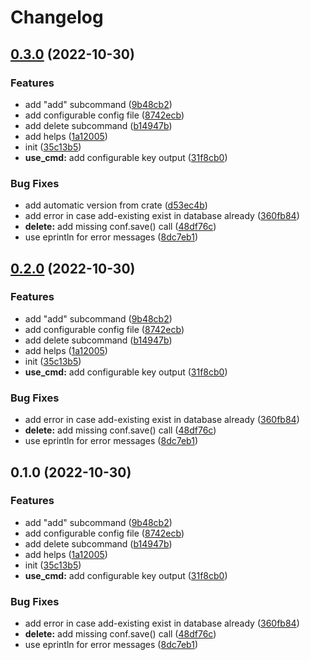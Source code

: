# Changelog

## [0.3.0](https://github.com/blkgoose/saint-peter/compare/v0.2.0...v0.3.0) (2022-10-30)


### Features

* add "add" subcommand ([9b48cb2](https://github.com/blkgoose/saint-peter/commit/9b48cb2bc452bc6a90d57df8cc12bd41e3a9e130))
* add configurable config file ([8742ecb](https://github.com/blkgoose/saint-peter/commit/8742ecb6e626ef8db2c018b6330ee9984ab20e6e))
* add delete subcommand ([b14947b](https://github.com/blkgoose/saint-peter/commit/b14947bdc3333640196d4dcf264f5aac79689914))
* add helps ([1a12005](https://github.com/blkgoose/saint-peter/commit/1a12005beaeee460dda41fb2376502ae451e03ce))
* init ([35c13b5](https://github.com/blkgoose/saint-peter/commit/35c13b5f5e6d7c99e38c6e2a76825f7d8d59212b))
* **use_cmd:** add configurable key output ([31f8cb0](https://github.com/blkgoose/saint-peter/commit/31f8cb0a6d3ac169264827e11816c859e43e5eba))


### Bug Fixes

* add automatic version from crate ([d53ec4b](https://github.com/blkgoose/saint-peter/commit/d53ec4bf87ab4800fe4b44b1ab88528bf0be437d))
* add error in case add-existing exist in database already ([360fb84](https://github.com/blkgoose/saint-peter/commit/360fb84175a4c3d8e81f0a842bfdc726adbd3d14))
* **delete:** add missing conf.save() call ([48df76c](https://github.com/blkgoose/saint-peter/commit/48df76c2ee031db82bb733e01f131e09efab9799))
* use eprintln for error messages ([8dc7eb1](https://github.com/blkgoose/saint-peter/commit/8dc7eb188dd4cec0908e6daddbd13a45624fad1f))

## [0.2.0](https://github.com/blkgoose/saint-peter/compare/v0.1.0...v0.2.0) (2022-10-30)


### Features

* add "add" subcommand ([9b48cb2](https://github.com/blkgoose/saint-peter/commit/9b48cb2bc452bc6a90d57df8cc12bd41e3a9e130))
* add configurable config file ([8742ecb](https://github.com/blkgoose/saint-peter/commit/8742ecb6e626ef8db2c018b6330ee9984ab20e6e))
* add delete subcommand ([b14947b](https://github.com/blkgoose/saint-peter/commit/b14947bdc3333640196d4dcf264f5aac79689914))
* add helps ([1a12005](https://github.com/blkgoose/saint-peter/commit/1a12005beaeee460dda41fb2376502ae451e03ce))
* init ([35c13b5](https://github.com/blkgoose/saint-peter/commit/35c13b5f5e6d7c99e38c6e2a76825f7d8d59212b))
* **use_cmd:** add configurable key output ([31f8cb0](https://github.com/blkgoose/saint-peter/commit/31f8cb0a6d3ac169264827e11816c859e43e5eba))


### Bug Fixes

* add error in case add-existing exist in database already ([360fb84](https://github.com/blkgoose/saint-peter/commit/360fb84175a4c3d8e81f0a842bfdc726adbd3d14))
* **delete:** add missing conf.save() call ([48df76c](https://github.com/blkgoose/saint-peter/commit/48df76c2ee031db82bb733e01f131e09efab9799))
* use eprintln for error messages ([8dc7eb1](https://github.com/blkgoose/saint-peter/commit/8dc7eb188dd4cec0908e6daddbd13a45624fad1f))

## 0.1.0 (2022-10-30)


### Features

* add "add" subcommand ([9b48cb2](https://github.com/blkgoose/saint-peter/commit/9b48cb2bc452bc6a90d57df8cc12bd41e3a9e130))
* add configurable config file ([8742ecb](https://github.com/blkgoose/saint-peter/commit/8742ecb6e626ef8db2c018b6330ee9984ab20e6e))
* add delete subcommand ([b14947b](https://github.com/blkgoose/saint-peter/commit/b14947bdc3333640196d4dcf264f5aac79689914))
* add helps ([1a12005](https://github.com/blkgoose/saint-peter/commit/1a12005beaeee460dda41fb2376502ae451e03ce))
* init ([35c13b5](https://github.com/blkgoose/saint-peter/commit/35c13b5f5e6d7c99e38c6e2a76825f7d8d59212b))
* **use_cmd:** add configurable key output ([31f8cb0](https://github.com/blkgoose/saint-peter/commit/31f8cb0a6d3ac169264827e11816c859e43e5eba))


### Bug Fixes

* add error in case add-existing exist in database already ([360fb84](https://github.com/blkgoose/saint-peter/commit/360fb84175a4c3d8e81f0a842bfdc726adbd3d14))
* **delete:** add missing conf.save() call ([48df76c](https://github.com/blkgoose/saint-peter/commit/48df76c2ee031db82bb733e01f131e09efab9799))
* use eprintln for error messages ([8dc7eb1](https://github.com/blkgoose/saint-peter/commit/8dc7eb188dd4cec0908e6daddbd13a45624fad1f))
